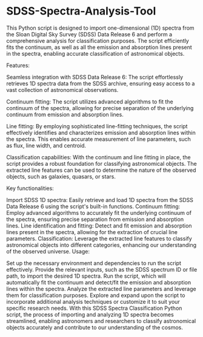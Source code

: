 # SDSS-Spectra-Analysis-Tool

This Python script is designed to import one-dimensional (1D) spectra from the Sloan Digital Sky Survey (SDSS) Data Release 6 and perform a comprehensive analysis for classification purposes. The script efficiently fits the continuum, as well as all the emission and absorption lines present in the spectra, enabling accurate classification of astronomical objects.

Features:

Seamless integration with SDSS Data Release 6: The script effortlessly retrieves 1D spectra data from the SDSS archive, ensuring easy access to a vast collection of astronomical observations.

Continuum fitting: The script utilizes advanced algorithms to fit the continuum of the spectra, allowing for precise separation of the underlying continuum from emission and absorption lines.

Line fitting: By employing sophisticated line-fitting techniques, the script effectively identifies and characterizes emission and absorption lines within the spectra. This enables accurate measurement of line parameters, such as flux, line width, and centroid.

Classification capabilities: With the continuum and line fitting in place, the script provides a robust foundation for classifying astronomical objects. The extracted line features can be used to determine the nature of the observed objects, such as galaxies, quasars, or stars.

Key functionalities:

Import SDSS 1D spectra: Easily retrieve and load 1D spectra from the SDSS Data Release 6 using the script's built-in functions.
Continuum fitting: Employ advanced algorithms to accurately fit the underlying continuum of the spectra, ensuring precise separation from emission and absorption lines.
Line identification and fitting: Detect and fit emission and absorption lines present in the spectra, allowing for the extraction of crucial line parameters.
Classification: Leverage the extracted line features to classify astronomical objects into different categories, enhancing our understanding of the observed universe.
Usage:

Set up the necessary environment and dependencies to run the script effectively.
Provide the relevant inputs, such as the SDSS spectrum ID or file path, to import the desired 1D spectra.
Run the script, which will automatically fit the continuum and detect/fit the emission and absorption lines within the spectra.
Analyze the extracted line parameters and leverage them for classification purposes.
Explore and expand upon the script to incorporate additional analysis techniques or customize it to suit your specific research needs.
With this SDSS Spectra Classification Python script, the process of importing and analyzing 1D spectra becomes streamlined, enabling astronomers and researchers to classify astronomical objects accurately and contribute to our understanding of the cosmos.
